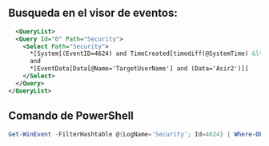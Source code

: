 ## Busqueda en el visor de eventos:
```xml
  <QueryList>
  <Query Id="0" Path="Security">
    <Select Path="Security">
      *[System[(EventID=4624) and TimeCreated[timediff(@SystemTime) &lt;= 86400000]]]
      and
      *[EventData[Data[@Name='TargetUserName'] and (Data='Asir2')]]
    </Select>
  </Query>
</QueryList>
```

## Comando de PowerShell
```ps1
Get-WinEvent -FilterHashtable @{LogName='Security'; Id=4624} | Where-Object {($_.Properties[5].Value -eq 'Asir2')} | Select-Object TimeCreated, @{Name='Usuario';Expression={$_.Properties[5].Value}}
```
